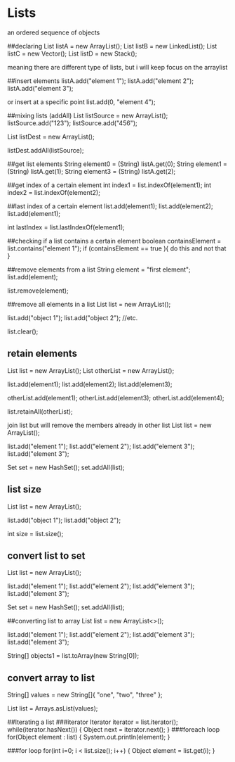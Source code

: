 # Lists 
an ordered sequence of objects



##declaring 
List listA = new ArrayList();
List listB = new LinkedList();
List listC = new Vector();
List listD = new Stack();

meaning there are different type of lists, but i will keep focus on the arraylist 

##insert elements
listA.add("element 1");
listA.add("element 2");
listA.add("element 3");

or insert at a specific point
list.add(0, "element 4");

##mixing lists (addAll)
List listSource = new ArrayList();
listSource.add("123");
listSource.add("456");

List listDest   = new ArrayList();

listDest.addAll(listSource);

##get list elements 
String element0 = (String) listA.get(0);
String element1 = (String) listA.get(1);
String element3 = (String) listA.get(2);

##get index of a certain element 
int index1 = list.indexOf(element1);
int index2 = list.indexOf(element2);

##last index of a certain element 
list.add(element1);
list.add(element2);
list.add(element1);

int lastIndex = list.lastIndexOf(element1);

##checking if a list contains a certain element 
boolean containsElement =
    list.contains("element 1");
  if (containsElement == true ){
  	do this and not that 
}


##remove elements from a list 
String element = "first element";
list.add(element);

list.remove(element);


##remove all elements in a list
List list = new ArrayList();

list.add("object 1");
list.add("object 2");
//etc.

list.clear();


## retain elements 
List list      = new ArrayList();
List otherList = new ArrayList();

list.add(element1);
list.add(element2);
list.add(element3);

otherList.add(element1);
otherList.add(element3);
otherList.add(element4);

list.retainAll(otherList);

join list but will remove the members already in other list 
List list      = new ArrayList();

list.add("element 1");
list.add("element 2");
list.add("element 3");
list.add("element 3");

Set set = new HashSet();
set.addAll(list);
## list size 
List list = new ArrayList();

list.add("object 1");
list.add("object 2");

int size = list.size();

## convert list to set 
List list = new ArrayList();

list.add("element 1");
list.add("element 2");
list.add("element 3");
list.add("element 3");

Set set = new HashSet();
set.addAll(list);

##converting list to array 
List<String> list = new ArrayList<>();

list.add("element 1");
list.add("element 2");
list.add("element 3");
list.add("element 3");

String[] objects1 = list.toArray(new String[0]);

## convert array to list 
String[] values = new String[]{ 
	"one", "two", "three" 
};

List list = Arrays.asList(values);

##Iterating a list 
###iterator 
Iterator iterator = list.iterator();
while(iterator.hasNext()) {
    Object next = iterator.next();
}
###foreach loop 
for(Object element : list) {
    System.out.println(element);
}

###for loop
for(int i=0; i < list.size(); i++) {
    Object element = list.get(i);
}



